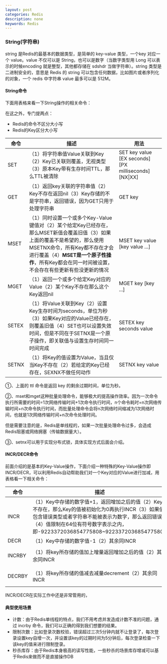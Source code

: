 ```yaml
---
layout: post
categories: Redis
description: none
keywords: Redis
---
```


### String(字符串)

string 是Redis的最基本的数据类型，是简单的 key-value 类型，一个key 对应一个 value。value 不仅可以是 String，也可以是数字（当数字类型用 Long 可以表示的时候encoding 就是整型，其他都存储在 sdshdr 当做字符串）。string 类型是二进制安全的，意思是 Redis 的 string 可以包含任何数据，比如图片或者序列化的对象，一个 redis 中字符串 value 最多可以是 512M。

#### String命令

下面用表格来看一下String操作的相关命令：

在这之外，专门提两点：

- Redis的命令不区分大小写
- Redis的Key区分大小写

| **命令** | **描述**                                                     | **用法**                                              |
| -------- | ------------------------------------------------------------ | ----------------------------------------------------- |
| SET      | （1）将字符串值Value关联到Key（2）Key已关联则覆盖，无视类型（3）原本Key带有生存时间TTL，那么TTL被清除 | SET key value [EX seconds] [PX milliseconds] [NX\|XX] |
| GET      | （1）返回key关联的字符串值（2）Key不存在返回nil（3）Key存储的不是字符串，返回错误，因为GET只用于处理字符串 | GET key                                               |
| MSET     | （1）同时设置一个或多个Key-Value键值对（2）某个给定Key已经存在，那么MSET新值会覆盖旧值（3）如果上面的覆盖不是希望的，那么使用MSETNX命令，所有Key都不存在才会进行覆盖（4）**MSET是一个原子性操作**，所有Key都会在同一时间被设置，不会存在有些更新有些没更新的情况 | MSET key value [key value ...]                        |
| MGET     | （1）返回一个或多个给定Key对应的Value（2）某个Key不存在那么这个Key返回nil | MGET key [key ...]                                    |
| SETEX    | （1）将Value关联到Key（2）设置Key生存时间为seconds，单位为秒（3）如果Key对应的Value已经存在，则覆盖旧值（4）SET也可以设置失效时间，但是不同在于SETNX是一个原子操作，即关联值与设置生存时间同一时间完成 | SETEX key seconds value                               |
| SETNX    | （1）将Key的值设置为Value，当且仅当Key不存在（2）若给定的Key已经存在，SEXNX不做任何动作 | SETNX key value                                       |

①、上面的 ttl 命令是返回 key 的剩余过期时间，单位为秒。

②、mset和mget这种批量处理命令，能够极大的提高操作效率。因为一次命令执行所需要的时间=1次网络传输时间+1次命令执行时间，n个命令耗时=n次网络传输时间+n次命令执行时间，而批量处理命令会将n次网络时间缩减为1次网络时间，也就是1次网络传输时间+n次命令处理时间。

但是需要注意的是，Redis是单线程的，如果一次批量处理命令过多，会造成Redis阻塞或网络拥塞（传输数据量大）。

③、setnx可以用于实现分布式锁，具体实现方式后面会介绍。

#### **INCR/DECR**命令

前面介绍的是基本的Key-Value操作，下面介绍一种特殊的Key-Value操作即INCR/DECR，可以利用Redis自动帮助我们对一个Key对应的Value进行加减，用表格看一下相关命令：

| **命令** | **描述**                                                     | **用法**             |
| -------- | ------------------------------------------------------------ | -------------------- |
| INCR     | （1）Key中存储的数字值+1，返回增加之后的值（2）Key不存在，那么Key的值被初始化为0再执行INCR（3）如果值包含错误类型或者字符串不能被表示为数字，那么返回错误（4）值限制在64位有符号数字表示之内，即-9223372036854775808~9223372036854775807 | INCR key             |
| DECR     | （1）Key中存储的数字值-1（2）其余同INCR                      | DECR key             |
| INCRBY   | （1）将key所存储的值加上增量返回增加之后的值（2）其余同INCR  | INCRBY key increment |
| DECRBY   | （1）将key所存储的值减去减量decrement（2）其余同INCR         | DECRBY key decrement |

INCR/DECR在实际工作中还是非常管用的，

#### **典型使用场景**

- 计数：由于Redis单线程的特点，我们不用考虑并发造成计数不准的问题，通过 incrby 命令，我们可以正确的得到我们想要的结果。
- 限制次数：比如登录次数校验，错误超过三次5分钟内就不让登录了，每次登录设置key自增一次，并设置该key的过期时间为5分钟后，每次登录检查一下该key的值来进行限制登录。
- 秒杀库存：由于Redis本身极高的读写性能，一些秒杀的场景库存增减可以基于Redis来做而不是直接操作DB